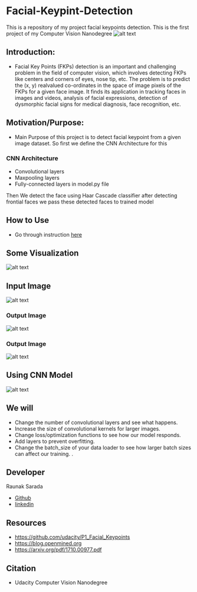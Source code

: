 # Facial-Keypint-Detection
This is a repository of my project facial keypoints detection. This is the first project of my Computer Vision  Nanodegree
![alt text](https://github.com/raunak222/Facial-Keypint-Detection/blob/master/Images/key_pts_example.png)

## Introduction:
- Facial Key Points (FKPs) detection is an important and
challenging problem in the field of computer vision, which
involves detecting FKPs like centers and corners of eyes,
nose tip, etc. The problem is to predict the (x, y) realvalued co-ordinates in the space of image pixels of the FKPs
for a given face image. It finds its application in tracking
faces in images and videos, analysis of facial expressions,
detection of dysmorphic facial signs for medical diagnosis,
face recognition, etc.

##  Motivation/Purpose: 
- Main Purpose of this project is to detect facial keypoint from a given image dataset. So first we define the CNN Architecture for this 
### CNN Architecture
- Convolutional layers
- Maxpooling layers
- Fully-connected layers
in model.py file

Then We detect the face using Haar Cascade classifier after detecting frontial faces we pass these detected faces to trained model

##  How to Use 
- Go through instruction [here](https://github.com/raunak222/Facial-Keypint-Detection/blob/master/Instruction.txt)

##  Some Visualization
 ![alt text](https://github.com/raunak222/Facial-Keypint-Detection/blob/master/Images/haar_cascade_ex.png)
## Input Image
![alt text](https://github.com/raunak222/Facial-Keypint-Detection/blob/master/Images/download%20(3).png)
### Output Image
![alt text](https://github.com/raunak222/Facial-Keypint-Detection/blob/master/Images/detect.png)
### Output Image
![alt text](https://github.com/raunak222/Facial-Keypint-Detection/blob/master/Images/download%20(1).png)
## Using CNN Model
![alt text](https://github.com/raunak222/Facial-Keypint-Detection/blob/master/Images/screen-shot-2018-05-31-at-3.43.06-pm.png)
## We will  

- Change the number of convolutional layers and see what happens.
- Increase the size of convolutional kernels for larger images.
- Change loss/optimization functions to see how our model responds. 
- Add layers to prevent overfitting.
- Change the batch_size of your data loader to see how larger batch sizes can affect our training.
.
## Developer 
  Raunak Sarada  
  - [Github](https://github.com/raunak222) 
  - [linkedin](https://www.linkedin.com/in/raunak-sarada)
## Resources 
- https://github.com/udacity/P1_Facial_Keypoints
- https://blog.openmined.org
- https://arxiv.org/pdf/1710.00977.pdf

## Citation
- Udacity Computer Vision Nanodegree
